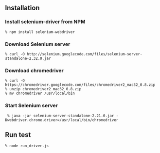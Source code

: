 ## Installation

### Install selenium-driver from NPM

    % npm install selenium-webdriver

### Download Selenium server

    % curl -O http://selenium.googlecode.com/files/selenium-server-standalone-2.32.0.jar

### Download chromedriver

    % curl -O https://chromedriver.googlecode.com/files/chromedriver2_mac32_0.8.zip
    % unzip chromedriver2_mac32_0.8.zip
    % mv chromedriver /usr/local/bin

### Start Selenium server

     % java -jar selenium-server-standalone-2.21.0.jar -Dwebdriver.chrome.driver=/usr/local/bin/chromedriver

## Run test

    % node run_driver.js


